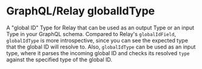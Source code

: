 # GraphQL/Relay globalIdType
A "global ID" Type for Relay that can be used as an output Type or an input Type
in your GraphQL schema. Compared to Relay's `globalIdField`, `globalIdType` is
more introspective, since you can see the expected type that the global ID will
resolve to. Also, `globalIdType` can be used as an input type, where it parses
the incoming global ID and checks its resolved `type` against the specified
type of the global ID.

